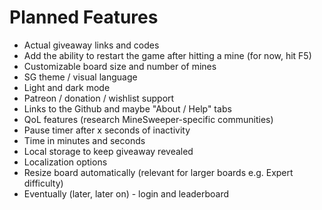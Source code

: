 # Planned Features

- Actual giveaway links and codes
- Add the ability to restart the game after hitting a mine (for now, hit F5)
- Customizable board size and number of mines
- SG theme / visual language
- Light and dark mode
- Patreon / donation / wishlist support
- Links to the Github and maybe "About / Help" tabs
- QoL features (research MineSweeper-specific communities)
- Pause timer after x seconds of inactivity
- Time in minutes and seconds
- Local storage to keep giveaway revealed
- Localization options
- Resize board automatically (relevant for larger boards e.g. Expert difficulty)
- Eventually (later, later on) - login and leaderboard